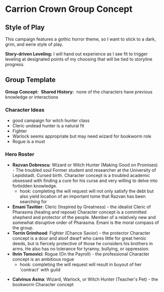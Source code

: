 # Carrion Crown Group Concept
## Style of Play
This campaign features a gothic horror theme, so I want to stick to a dark, grim, and eerie style of play.

**Story-driven Leveling:** I will hand out experience as I see fit to trigger leveling at designated points of my choosing that will be tied to storyline progress.
 
## Group Template
**Group Concept:** 
**Shared History:**  none of the characters have previous knowledge or interactions 

### Character Ideas
- good campaign for witch hunter class
- Cleric undead hunter is a natural fit
- Fighter 
- Warlock seems appropriate but may need wizard for bookworm role
- Rogue is a must
### Hero Roster
- **Razvan Dobrescu**: Wizard or Witch Hunter (Making Good on Promises) - The troubled soul
	Former student and researcher at the University of Lepidstadt. Cursed birth. Character concept is a troubled academic obsessed with finding a cure for his curse and very willing to delve into forbidden knowledge. 
	+ hook: completing the will request will not only satisfy the debt but also yield location of an important tome that Razvan has been searching for
- **Emani Tavitier**: Cleric (Inspired by Greatness) - the idealist 
	Cleric of Pharasma (healing and repose)
	Character concept is a committed shepherd and protector of the people. Member of a relatively new and somewhat disruptive order of Pharasma. Emani is the moral compass of the group.
- **Torrin Grimhood**: Fighter (Chance Savior) - the protector 
	Character concept is a dour and aloof dwarf who cares little for great heroic deeds, but is fiercely protective of those he considers his brothers in arms. He also has no tolerance for tyranny, bullying, or oppression.
- **Ihrin Tomovici**: Rogue (On the Payroll) - the professional 
	Character concept is an ambitious rogue
	+ hook: completing the will request will result in buyout of her 'contract' with guild
+ **Calvinus Asina**: Wizard, Warlock, or Witch Hunter (Teacher's Pet) - the bookworm 
	Character concept 